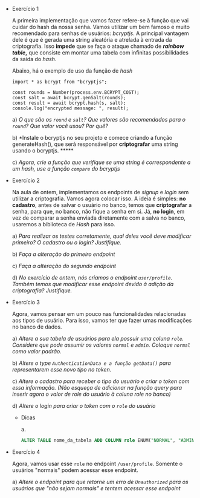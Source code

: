 - Exercício 1
    
    A primeira implementação que vamos fazer refere-se à função que vai cuidar do hash da nossa senha. Vamos utilizar um bem famoso e muito recomendado para senhas de usuários: *bcryptjs*. A principal vantagem dele é que é gerada uma string aleatória e atrelada à entrada da criptografia. Isso **impede** que se faça o ataque chamado de ***rainbow table*,** que consiste em montar uma tabela com infinitas possibilidades da saída do *hash*. 
    
    Abaixo, há o exemplo de uso da função de *hash*
    
    ```tsx
    import * as bcrypt from "bcryptjs";
    
    const rounds = Number(process.env.BCRYPT_COST);
    const salt = await bcrypt.genSalt(rounds);
    const result = await bcrypt.hash(s, salt);
    console.log("encrypted message: ", result);
    ```
    
    a) *O que são os `round` e `salt`? Que valores são recomendados para o `round`? Que valor você usou? Por quê?*
    
    b) *Instale o bcryptjs no seu projeto e comece criando a função generateHash(), que será responsável por **criptografar** uma string usando o bcryptjs.  ***** 
    
    c) *Agora, crie a função que verifique se uma string é correspondente a um hash, use a função `compare` do bcryptjs*
    
- Exercício 2
    
    Na aula de ontem, implementamos os endpoints de *signup* e *login* sem utilizar a criptografia. Vamos agora colocar isso. A ideia é simples: **no cadastro**, antes de salvar o usuário no banco, temos que **criptografar** a senha, para que, no banco, não fique a senha em si. Já, **no login**, em vez de comparar a senha enviada diretamente com a salva no banco, usaremos a biblioteca de *Hash* para isso. 
    
    a) *Para realizar os testes corretamente, qual deles você deve modificar primeiro? O cadastro ou o login? Justifique.*
    
    b) *Faça a alteração do primeiro endpoint*
    
    c) *Faça a alteração do segundo endpoint*
    
    d) *No exercício de ontem, nós criamos o endpoint `user/profile`. Também temos que modificar esse endpoint devido à adição da criptografia? Justifique.*
    
- Exercício 3
    
    Agora, vamos pensar em um pouco nas funcionalidades relacionadas aos tipos de usuário. Para isso, vamos ter que fazer umas modificações no banco de dados.
    
    a) *Altere a sua tabela de usuários para ela possuir uma coluna `role`. Considere que pode assumir os valores `normal`  e `admin`. Coloque `normal` como valor padrão.*
    
    b) *Altere o type `AuthenticationData e a função getData()` para representarem esse novo tipo no token.*
    
    c) *Altere o cadastro para receber o tipo do usuário e criar o token com essa informação. (Não esqueça de adicionar na função query para inserir agora o valor de role do usuário à coluna role no banco)*
    
    d) *Altere o login para criar o token com o `role` do usuário*
    
    - Dicas
        
        a. 
        
        ```sql
        ALTER TABLE nome_da_tabela ADD COLUMN role ENUM("NORMAL", "ADMIN") DEFAULT "NORMAL"
        ```
        
    
- Exercício 4
    
    Agora, vamos usar esse `role` no endpoint `/user/profile`. Somente o usuários "normais" podem acessar esse endpoint. 
    
    a) *Altere o endpoint para que retorne um erro de `Unauthorized` para os usuários que "não sejam normais" e tentem acessar esse endpoint*